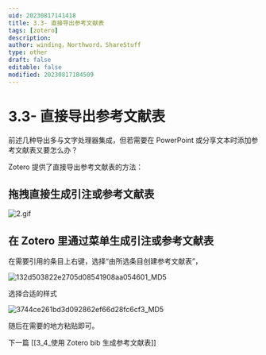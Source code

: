 ```yaml
---
uid: 20230817141418
title: 3.3- 直接导出参考文献表
tags: [zotero]
description: 
author: winding，Northword，ShareStuff
type: other
draft: false
editable: false
modified: 20230817184509
---
```


# 3.3- 直接导出参考文献表

前述几种导出多与文字处理器集成，但若需要在 PowerPoint 或分享文本时添加参考文献表又要怎么办？

Zotero 提供了直接导出参考文献表的方法：

## 拖拽直接生成引注或参考文献表

![2.gif](https://cdn.nlark.com/yuque/0/2022/gif/2804696/1667113643722-a24af191-d004-4013-bd75-8cf016ddf31f.gif#averageHue=%23f2f0ef&clientId=ue87baa3f-2965-4&from=drop&id=u616f41ee&originHeight=852&originWidth=2880&originalType=binary&ratio=1&rotation=0&showTitle=false&size=1091323&status=done&style=shadow&taskId=uebf3a99d-f380-4693-833a-e8d3997963f&title=)

## 在 Zotero 里通过菜单生成引注或参考文献表

在需要引用的条目上右键，选择“由所选条目创建参考文献表”，

![132d503822e2705d08541908aa054601_MD5](https://cdn.pkmer.cn/images/202308171527698.png!pkmer)

选择合适的样式

![3744ce261bd3d092862ef66d28fc6cf3_MD5](https://cdn.pkmer.cn/images/202308171527699.png!pkmer)

随后在需要的地方粘贴即可。

下一篇 [[3_4_使用 Zotero bib 生成参考文献表]]